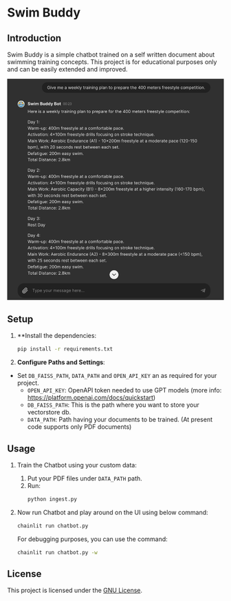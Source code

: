 # Swim Buddy

## Introduction
Swim Buddy is a simple chatbot trained on a self written document about swimming training concepts. 
This project is for educational purposes only and can be easily extended and improved.


![Alt text](images/bot_intro.png)
## Setup
1. **Install the dependencies:
   ```bash
   pip install -r requirements.txt
   ```

2. **Configure Paths and Settings**:
- Set `DB_FAISS_PATH`, `DATA_PATH` and `OPEN_API_KEY` an as required for your project. 
  - `OPEN_API_KEY`: OpenAPI token needed to use GPT models (more info: https://platform.openai.com/docs/quickstart)
  - `DB_FAISS_PATH`: This is the path where you want to store your vectorstore db.
  - `DATA_PATH`: Path having your documents to be trained. (At present code supports only PDF documents)

## Usage
1. Train the Chatbot using your custom data:
   1. Put your PDF files under `DATA_PATH` path.
   2. Run:
      ```bash
      python ingest.py
      ```
   
3. Now run Chatbot and play around on the UI using below command:
   ```bash
   chainlit run chatbot.py
   ```
    For debugging purposes, you can use the command:
   ```bash
   chainlit run chatbot.py -w
   ```
## License
This project is licensed under the [GNU License](License).
